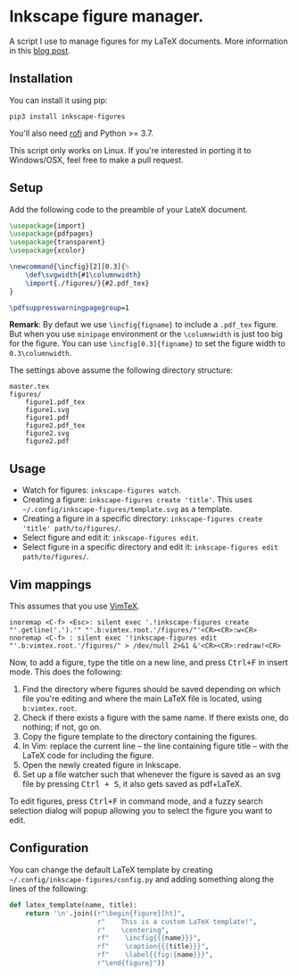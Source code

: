 # Inkscape figure manager.

A script I use to manage figures for my LaTeX documents.
More information in this [blog post](https://castel.dev/post/lecture-notes-2/).


## Installation

You can install it using pip:

```
pip3 install inkscape-figures
```

You'll also need [rofi](https://github.com/davatorium/rofi) and Python >= 3.7.

This script only works on Linux. If you're interested in porting it to Windows/OSX, feel free to make a pull request.

## Setup

Add the following code to the preamble of your LateX document.

```tex
\usepackage{import}
\usepackage{pdfpages}
\usepackage{transparent}
\usepackage{xcolor}

\newcommand{\incfig}[2][0.3]{%
    \def\svgwidth{#1\columnwidth}
    \import{./figures/}{#2.pdf_tex}
}

\pdfsuppresswarningpagegroup=1
```

**Remark**: By defaut we use `\incfig{figname}` to include a `.pdf_tex` figure. But when you use `minipage` environment or the `\columnwidth`
is just too big for the figure. You can use `\incfig[0.3]{figname}` to set the figure width to `0.3\columnwidth`.

The settings above assume the following directory structure:

```
master.tex
figures/
    figure1.pdf_tex
    figure1.svg
    figure1.pdf
    figure2.pdf_tex
    figure2.svg
    figure2.pdf
```

## Usage

* Watch for figures: `inkscape-figures watch`.
* Creating a figure: `inkscape-figures create 'title'`. This uses `~/.config/inkscape-figures/template.svg` as a template.
* Creating a figure in a specific directory: `inkscape-figures create 'title' path/to/figures/`.
* Select figure and edit it: `inkscape-figures edit`.
* Select figure in a specific directory and edit it: `inkscape-figures edit path/to/figures/`.

## Vim mappings

This assumes that you use [VimTeX](https://github.com/lervag/vimtex).

```vim
inoremap <C-f> <Esc>: silent exec '.!inkscape-figures create "'.getline('.').'" "'.b:vimtex.root.'/figures/"'<CR><CR>:w<CR>
nnoremap <C-f> : silent exec '!inkscape-figures edit "'.b:vimtex.root.'/figures/" > /dev/null 2>&1 &'<CR><CR>:redraw!<CR>
```

Now, to add a figure, type the title on a new line, and press <kbd>Ctrl+F</kbd> in insert mode.
This does the following:

1. Find the directory where figures should be saved depending on which file you're editing and where the main LaTeX file is located, using `b:vimtex.root`.
1. Check if there exists a figure with the same name. If there exists one, do nothing; if not, go on.
1. Copy the figure template to the directory containing the figures.
1. In Vim: replace the current line – the line containing figure title – with the LaTeX code for including the figure.
1. Open the newly created figure in Inkscape.
1. Set up a file watcher such that whenever the figure is saved as an svg file by pressing <kbd>Ctrl + S</kbd>, it also gets saved as pdf+LaTeX.

To edit figures, press <kbd>Ctrl+F</kbd> in command mode, and a fuzzy search selection dialog will popup allowing you to select the figure you want to edit.


## Configuration

You can change the default LaTeX template by creating `~/.config/inkscape-figures/config.py` and adding something along the lines of the following:

```python
def latex_template(name, title):
    return '\n'.join((r"\begin{figure}[ht]",
                      r"    This is a custom LaTeX template!",
                      r"    \centering",
                      rf"    \incfig{{{name}}}",
                      rf"    \caption{{{title}}}",
                      rf"    \label{{fig:{name}}}",
                      r"\end{figure}"))
```
